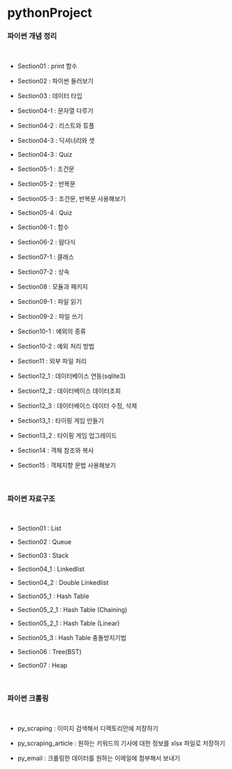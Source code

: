 # pythonProject
### 파이썬 개념 정리
</br>

- Section01 : print 함수 

- Section02 : 파이썬 둘러보기  

- Section03 : 데이터 타입  

- Section04-1 : 문자열 다루기  

- Section04-2 : 리스트와 튜플  

- Section04-3 :  딕셔너리와 셋 

- Section04-3 : Quiz

- Section05-1 : 조건문

- Section05-2 : 반복문

- Section05-3 : 조건문, 반복문 사용해보기

- Section05-4 : Quiz

- Section06-1 : 함수

- Section06-2 : 람다식

- Section07-1 : 클래스

- Section07-2 : 상속

- Section08 : 모듈과 패키지

- Section09-1 : 파일 읽기

- Section09-2 : 파일 쓰기

- Section10-1 : 예외의 종류

- Section10-2 : 예외 처리 방법

- Section11 : 외부 파일 처리

- Section12_1 : 데이터베이스 연동(sqlite3)

- Section12_2 : 데이터베이스 데이터조회

- Section12_3 : 데이터베이스 데이터 수정, 삭제

- Section13_1 : 타이핑 게임 만들기

- Section13_2 : 타이핑 게임 업그레이드

- Section14 : 객체 참조와 복사

- Section15 : 객체지향 문법 사용해보기

</br>


### 파이썬 자료구조
</br>
  
- Section01 : List
 
- Section02 : Queue

- Section03 : Stack

- Section04_1 : Linkedlist

- Section04_2 : Double Linkedlist

- Section05_1 : Hash Table

- Section05_2_1 : Hash Table (Chaining)

- Section05_2_1 : Hash Table (Linear)

- Section05_3 : Hash Table 충돌방지기법

- Section06 : Tree(BST) 

- Section07 : Heap 

</br>

### 파이썬 크롤링
</br>

- py_scraping : 이미지 검색해서 디렉토리안에 저장하기

- py_scraping_article : 원하는 키워드의 기사에 대한 정보를 xlsx 파일로 저장하기 

- py_email : 크롤링한 데이터를 원하는 이메일에 첨부해서 보내기


